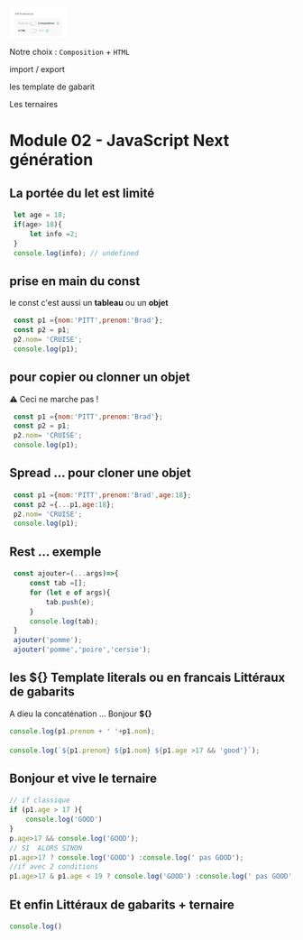 
   
<img src="../img/m1/vue.png" width="100">
  
 Notre choix : <code>Composition</code>  +  <code>HTML</code>

import / export

les template de gabarit

Les ternaires

# Module 02 - JavaScript Next génération

## La portée du let est limité
```js
 let age = 18;
 if(age> 18){
     let info =2;
 }
 console.log(info); // undefined
```
## prise en main du const
le const c'est aussi un **tableau** ou un **objet**
```js
 const p1 ={nom:'PITT',prenom:'Brad'};
 const p2 = p1;
 p2.nom= 'CRUISE';
 console.log(p1);
```
## pour copier ou clonner un objet
:warning: Ceci ne marche pas !
```js
 const p1 ={nom:'PITT',prenom:'Brad'};
 const p2 = p1;
 p2.nom= 'CRUISE';
 console.log(p1); 
```
## Spread ... pour cloner une objet
```js
 const p1 ={nom:'PITT',prenom:'Brad',age:18};
 const p2 ={...p1,age:18};
 p2.nom= 'CRUISE';
 console.log(p1);
 ```
## Rest ... exemple
```js
 const ajouter=(...args)=>{
     const tab =[];
     for (let e of args){
         tab.push(e);
     }
     console.log(tab);
 }
 ajouter('pomme');
 ajouter('pomme','poire','cersie');
 ```
## les ${} Template literals ou en francais Littéraux de gabarits
A dieu la concaténation ... Bonjour **${}**
```js
console.log(p1.prenom + ' '+p1.nom);

console.log(`${p1.prenom} ${p1.nom} ${p1.age >17 && 'good'}`);
```
## Bonjour et vive le ternaire
```js
// if classique
if (p1.age > 17 ){
    console.log('GOOD')
}
p.age>17 && console.log('GOOD');
// SI  ALORS SINON
p1.age>17 ? console.log('GOOD') :console.log(' pas GOOD');
//if avec 2 conditions
p1.age>17 & p1.age < 19 ? console.log('GOOD') :console.log(' pas GOOD');
```

## Et enfin Littéraux de gabarits + ternaire
```js
console.log()
```

